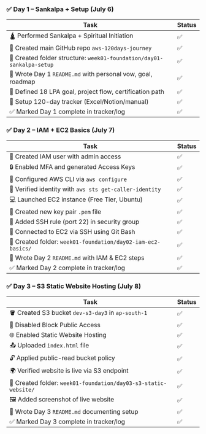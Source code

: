 ### ✅ Day 1 – Sankalpa + Setup (July 6)

| Task | Status |
|------|--------|
| 🛕 Performed Sankalpa + Spiritual Initiation | ✅ |
| 📘 Created main GitHub repo `aws-120days-journey` | ✅ |
| 📁 Created folder structure: `week01-foundation/day01-sankalpa-setup` | ✅ |
| 📝 Wrote Day 1 `README.md` with personal vow, goal, roadmap | ✅ |
| 🎯 Defined 18 LPA goal, project flow, certification path | ✅ |
| 🧭 Setup 120-day tracker (Excel/Notion/manual) | ✅ |
| ✅ Marked Day 1 complete in tracker/log | ✅ |

### ✅ Day 2 – IAM + EC2 Basics (July 7)

| Task | Status |
|------|--------|
| 👤 Created IAM user with admin access | ✅ |
| 🔒 Enabled MFA and generated Access Keys | ✅ |
| 🧾 Configured AWS CLI via `aws configure` | ✅ |
| 🧠 Verified identity with `aws sts get-caller-identity` | ✅ |
| 💻 Launched EC2 instance (Free Tier, Ubuntu) | ✅ |
| 🔐 Created new key pair `.pem` file | ✅ |
| 🚪 Added SSH rule (port 22) in security group | ✅ |
| 🔌 Connected to EC2 via SSH using Git Bash | ✅ |
| 📁 Created folder: `week01-foundation/day02-iam-ec2-basics/` | ✅ |
| 📝 Wrote Day 2 `README.md` with IAM & EC2 steps | ✅ |
| ✅ Marked Day 2 complete in tracker/log | ✅ |

### ✅ Day 3 – S3 Static Website Hosting (July 8)

| Task | Status |
|------|--------|
| 🪣 Created S3 bucket `dev-s3-day3` in `ap-south-1` | ✅ |
| 🔐 Disabled Block Public Access | ✅ |
| 🌐 Enabled Static Website Hosting | ✅ |
| 📤 Uploaded `index.html` file | ✅ |
| 🔓 Applied public-read bucket policy | ✅ |
| 🌍 Verified website is live via S3 endpoint | ✅ |
| 📁 Created folder: `week01-foundation/day03-s3-static-website/` | ✅ |
| 🖼️ Added screenshot of live website | ✅ |
| 📝 Wrote Day 3 `README.md` documenting setup | ✅ |
| ✅ Marked Day 3 complete in tracker/log | ✅ |
